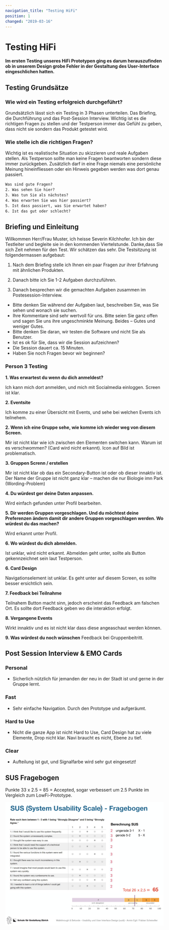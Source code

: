 ```yaml
---
navigation_title: "Testing HiFi"
position: 1
changed: "2019-03-16"
---
```


# Testing HiFi
**Im ersten Testing unseres HiFi Prototypen ging es darum herauszufinden ob in unserem Design grobe Fehler in der Gestaltung des User-Interface eingeschlichen hatten.**

## Testing Grundsätze

### Wie wird ein Testing erfolgreich durchgeführt?
Grundsätzlich lässt sich ein Testing in 3 Phasen unterteilen. Das Briefing, die Durchführung und das Post-Session Interview. Wichtig ist es die richtigen Fragen zu stellen und der Testperson immer das Gefühl zu geben, dass nicht sie sondern das Produkt getestet wird.

### Wie stelle ich die richtigen Fragen?
Wichtig ist es realistische Situation zu skizzieren und reale Aufgaben stellen. Als Testperson sollte man keine Fragen beantworten sondern diese immer zurückgeben. Zusätzlich darf in eine Frage niemals eine persönliche Meinung hineinfliessen oder ein Hinweis gegeben werden was dort genau passiert.

```html
Was sind gute Fragen?
2. Was sehen Sie hier?
3. Was tun Sie als nächstes?
4. Was erwarten Sie was hier passiert?
5. Ist dass passiert, was Sie erwartet haben?
6. Ist das gut oder schlecht?
```

## Briefing und Einleitung

Willkommen Herr/Frau Muster, ich heisse Severin Kilchhofer. Ich bin der Testleiter und begleite sie in den kommenden Viertelstunde. Danke,dass Sie sich Zeit nehmen für den Test. Wir schätzen das sehr. Die Testsitzung ist folgendermassen aufgebaut:

1. Nach dem Briefing stelle ich Ihnen ein paar Fragen zur ihrer Erfahrung mit ähnlichen Produkten.

2. Danach bitte ich Sie 1-2 Aufgaben durchzuführen.

3. Danach besprechen wir die gemachten Aufgaben zusammen im Postesession-Interview.

* Bitte denken Sie während der Aufgaben laut, beschreiben Sie, was Sie sehen und wonach sie suchen.
* Ihre Kommentare sind sehr wertvoll für uns. Bitte seien Sie ganz offen und sagen Sie uns ihre ungeschminkte Meinung. Beides – Gutes und weniger Gutes.
* Bitte denken Sie daran, wir testen die Software und nicht Sie als Benutzer.
* Ist es ok für Sie, dass wir die Session aufzeichnen?
* Die Session dauert ca. 15 Minuten.
* Haben Sie noch Fragen bevor wir beginnen?


### Person 3 Testing

**1. Was erwartest du wenn du dich anmeldest?**

Ich kann mich dort anmelden, und mich mit Socialmedia einloggen. Screen ist klar.

**2. Eventsite**

Ich komme zu einer Übersicht mit Events, und sehe bei welchen Events ich teilnehem. 

**2. Wenn ich eine Gruppe sehe, wie komme ich wieder weg von diesem Screen.**

Mir ist nicht klar wie ich zwischen den Elementen switchen kann. Warum ist es verschwommen? (Card wird nicht erkannt). Icon auf Bild ist problematisch.

**3. Gruppen Screnn / erstellen**

Mir ist nicht klar ob das ein Secondary-Button ist oder ob dieser innaktiv ist. Der Name der Gruppe ist nicht ganz klar – machen die nur Biologie imn Park (Wording-Problem)

**4. Du würdest ger deine Daten anpassen.**

Wird einfach gefunden unter Profil bearbeiten.

**5. Dir werden Gruppen vorgeschlagen. Und du möchtest deine Preferenzen ändern damit dir andere Gruppen vorgeschlagen werden. Wo würdest du das machen?**

Wird erkannt unter Profil.

**6. Wo würdest du dich abmelden.**

Ist unklar, wird nicht erkannt. Abmelden geht unter, sollte als Button gekennzeichnet sein laut Testperson.

**6. Card Design**

Navigationselement ist unklar. Es geht unter auf diesem Screen, es sollte besser ersichtlich sein.

**7. Feedback bei Teilnahme**

Teilnahem Button macht sinn, jedoch erscheint das Feedback am falschen Ort. Es sollte dort Feedback geben wo die interaktion erfolgt.

**8. Vergangene Events**

Wirkt innaktiv und es ist nicht klar dass diese angeaschaut werden können. 

**9. Was würdest du noch wünschen**
Feedback bei Gruppenbeitritt.

## Post Session Interview & EMO Cards
### Personal
* Sicherlich nützlich für jemanden der neu in der Stadt ist und gerne in der Gruppe lernt.
### Fast
* Sehr einfache Navigation. Durch den Prototype und aufgeräumt.
### Hard to Use
* Nicht die ganze App ist nicht Hard to Use, Card Design hat zu viele Elemente, Drop nicht klar. Navi braucht es nicht, Ebene zu tief.
### Clear
* Aufteilung ist gut, und Signalfarbe wird sehr gut eingesetzt!


## SUS Fragebogen 
Punkte 33 x 2.5 = 85 = Accepted, sogar verbessert um 2.5 Punkte im Vergleich zum LowFi-Prototype.

![SUS](_media/SUS.png)
